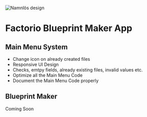 ![Namnlös design](https://user-images.githubusercontent.com/86798194/235298223-7e389598-37b4-4652-94bd-2dba2ab90153.png)

# Factorio Blueprint Maker App

## Main Menu System
- Change icon on already created files
- Responsive UI Design
- Checks, emtpy fields, already existing files, invalid values etc.
- Optimize all the Main Menu Code
- Document the Main Menu Code properly

## Blueprint Maker
Coming Soon
